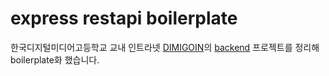 # express restapi boilerplate

한국디지털미디어고등학교 교내 인트라넷 [DIMIGOIN](https://github.com/dimigoin)의 [backend](https://github.com/dimigoin/dimigoin-back-v3) 프로젝트를 정리해 boilerplate화 했습니다.
